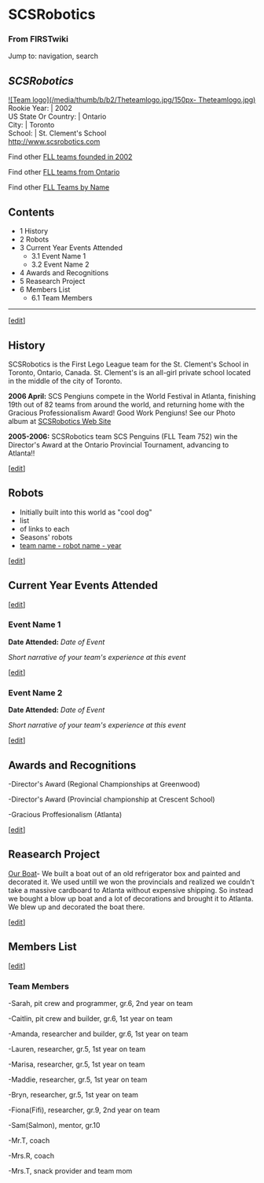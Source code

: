 # SCSRobotics

### From FIRSTwiki

Jump to: navigation, search

_SCSRobotics_  
---  
[![Team logo](/media/thumb/b/b2/Theteamlogo.jpg/150px-
Theteamlogo.jpg)](/index.php/Image:Theteamlogo.jpg "Team logo" )  
Rookie Year: | 2002  
US State Or Country: | Ontario  
City: | Toronto  
School: | St. Clement's School  
<http://www.scsrobotics.com>  
  
Find other [FLL teams founded in
2002](/index.php/Category:FLL_teams_founded_in_2002 "Category:FLL teams
founded in 2002" )

Find other [FLL teams from Ontario](/index.php/Category:FLL_teams_from_Ontario
"Category:FLL teams from Ontario" )

Find other [FLL Teams by Name](/index.php/Category:FLL_teams "Category:FLL
teams" )

  

  

## Contents

  * 1 History
  * 2 Robots
  * 3 Current Year Events Attended
    * 3.1 Event Name 1
    * 3.2 Event Name 2
  * 4 Awards and Recognitions
  * 5 Reasearch Project
  * 6 Members List
    * 6.1 Team Members  
---  
  
[[edit](/index.php?title=SCSRobotics&action=edit&section=1 "Edit section:
History" )]

## History

SCSRobotics is the First Lego League team for the St. Clement's School in
Toronto, Ontario, Canada. St. Clement's is an all-girl private school located
in the middle of the city of Toronto.

**2006 April:** SCS Pengiuns compete in the World Festival in Atlanta, finishing 19th out of 82 teams from around the world, and returning home with the Gracious Professionalism Award! Good Work Pengiuns! See our Photo album at [SCSRobotics Web Site](http://www.scsrobotics.com "http://www.scsrobotics.com" )

**2005-2006:** SCSRobotics team SCS Penguins (FLL Team 752) win the Director's Award at the Ontario Provincial Tournament, advancing to Atlanta!! 

[[edit](/index.php?title=SCSRobotics&action=edit&section=2 "Edit section:
Robots" )]

## Robots

  * Initially built into this world as "cool dog" 
  * list 
  * of links to each 
  * Seasons' robots 
  * [team name - robot name - year](/index.php?title=FIRSTwiki:FLL_robot_page_format&action=edit "FIRSTwiki:FLL robot page format" )

[[edit](/index.php?title=SCSRobotics&action=edit&section=3 "Edit section:
Current Year Events Attended" )]

## Current Year Events Attended

[[edit](/index.php?title=SCSRobotics&action=edit&section=4 "Edit section:
Event Name 1" )]

### Event Name 1

**Date Attended:** _Date of Event_

_Short narrative of your team's experience at this event_

[[edit](/index.php?title=SCSRobotics&action=edit&section=5 "Edit section:
Event Name 2" )]

### Event Name 2

**Date Attended:** _Date of Event_

_Short narrative of your team's experience at this event_

  

[[edit](/index.php?title=SCSRobotics&action=edit&section=6 "Edit section:
Awards and Recognitions" )]

## Awards and Recognitions

-Director's Award (Regional Championships at Greenwood) 

-Director's Award (Provincial championship at Crescent School) 

-Gracious Proffesionalism (Atlanta) 

[[edit](/index.php?title=SCSRobotics&action=edit&section=7 "Edit section:
Reasearch Project" )]

## Reasearch Project

[Our Boat](/index.php?title=Our_Boat&action=edit "Our Boat" )\- We built a
boat out of an old refrigerator box and painted and decorated it. We used
untill we won the provincials and realized we couldn't take a massive
cardboard to Atlanta without expensive shipping. So instead we bought a blow
up boat and a lot of decorations and brought it to Atlanta. We blew up and
decorated the boat there.

[[edit](/index.php?title=SCSRobotics&action=edit&section=8 "Edit section:
Members List" )]

## Members List

[[edit](/index.php?title=SCSRobotics&action=edit&section=9 "Edit section: Team
Members" )]

### Team Members

-Sarah, pit crew and programmer, gr.6, 2nd year on team 

-Caitlin, pit crew and builder, gr.6, 1st year on team 

-Amanda, researcher and builder, gr.6, 1st year on team 

-Lauren, researcher, gr.5, 1st year on team 

-Marisa, researcher, gr.5, 1st year on team 

-Maddie, researcher, gr.5, 1st year on team 

-Bryn, researcher, gr.5, 1st year on team 

-Fiona(Fifi), researcher, gr.9, 2nd year on team 

-Sam(Salmon), mentor, gr.10 

-Mr.T, coach 

-Mrs.R, coach 

-Mrs.T, snack provider and team mom 

